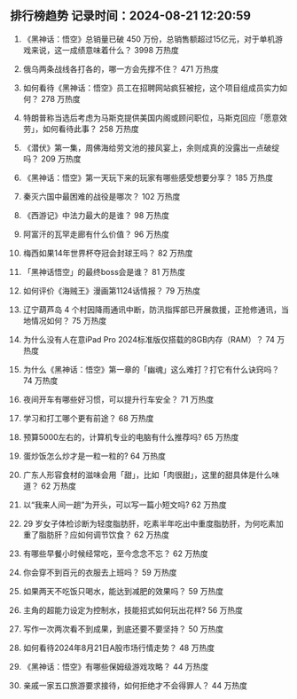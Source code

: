 
## 排行榜趋势 记录时间：2024-08-21 12:20:59
  
  1. 《黑神话：悟空》总销量已破 450 万份，总销售额超过15亿元，对于单机游戏来说，这一成绩意味着什么？ 3998 万热度
    
  2. 俄乌两条战线各打各的，哪一方会先撑不住？ 471 万热度
    
  3. 如何看待《黑神话：悟空》员工在招聘网站疯狂被挖，这个项目组成员实力如何？ 278 万热度
    
  4. 特朗普称当选后考虑为马斯克提供美国内阁或顾问职位，马斯克回应「愿意效劳」，如何看待此事？ 258 万热度
    
  5. 《潜伏》第一集，周佛海给劳文池的接风宴上，余则成真的没露出一点破绽吗？ 209 万热度
    
  6. 《黑神话：悟空》第一天玩下来的玩家有哪些感受想要分享？ 185 万热度
    
  7. 秦灭六国中最困难的战役是哪次？ 102 万热度
    
  8. 《西游记》中法力最大的是谁？ 98 万热度
    
  9. 阿富汗的瓦罕走廊有什么价值？ 96 万热度
    
  10. 梅西如果14年世界杯夺冠会封球王吗？ 82 万热度
    
  11. 「黑神话悟空」的最终boss会是谁？ 81 万热度
    
  12. 如何评价《海贼王》漫画第1124话情报？ 79 万热度
    
  13. 辽宁葫芦岛 4 个村因降雨通讯中断，防汛指挥部已开展救援，正抢修通讯，当地情况如何？ 75 万热度
    
  14. 为什么没有人在意iPad Pro 2024标准版仅搭载的8GB内存（RAM）？ 74 万热度
    
  15. 为什么《黑神话：悟空》第一章的「幽魂」这么难打？打它有什么诀窍吗？ 74 万热度
    
  16. 夜间开车有哪些好习惯，可以提升行车安全？ 71 万热度
    
  17. 学习和打工哪个更有前途？ 68 万热度
    
  18. 预算5000左右的，计算机专业的电脑有什么推荐吗? 65 万热度
    
  19. 蛋炒饭怎么炒才是一粒一粒的? 64 万热度
    
  20. 广东人形容食材的滋味会用「甜」，比如「肉很甜」，这里的甜具体是什么味道？ 62 万热度
    
  21. 以“我来人间一趟”为开头，可以写一篇小短文吗? 62 万热度
    
  22. 29 岁女子体检诊断为轻度脂肪肝，吃素半年吃出中重度脂肪肝，为何吃素加重了脂肪肝？应如何调节饮食？ 62 万热度
    
  23. 有哪些早餐小时候经常吃，至今念念不忘？ 62 万热度
    
  24. 你会穿不到百元的衣服去上班吗？ 59 万热度
    
  25. 如果两天不吃饭只喝水，能达到减肥的效果吗？ 59 万热度
    
  26. 主角的超能力设定为控制水，技能招式如何玩出花样? 56 万热度
    
  27. 写作一次两次看不到成果，到底还要不要坚持？ 50 万热度
    
  28. 如何看待2024年8月21日A股市场行情走势？ 48 万热度
    
  29. 《黑神话：悟空》有哪些保姆级游戏攻略？ 44 万热度
    
  30. 亲戚一家五口旅游要求接待，如何拒绝才不会得罪人？ 44 万热度
    